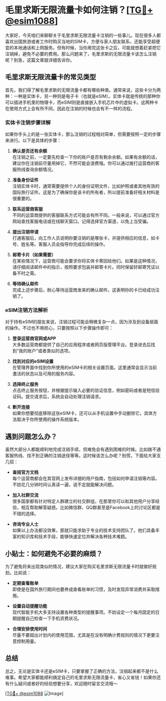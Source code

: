 # 毛里求斯无限流量卡如何注销？[[TG💪+ @esim1088](https://t.me/s/esim1088)]

大家好，今天咱们来聊聊关于毛里求斯无限流量卡注销的一些事儿。现在很多人都喜欢出国旅游或者工作时购买当地的SIM卡，方便与家人朋友联系，还能享受超便宜的本地通话和上网服务。但有时候，当你用完这张卡之后，可能就想着赶紧把它注销掉，避免不必要的费用。那么问题来了，毛里求斯的无限流量卡该怎么注销呢？别急，这篇文章就详细告诉你。

## 毛里求斯无限流量卡的常见类型

首先，我们得了解毛里求斯的无限流量卡都有哪些种类。通常来说，这些卡分为两种：一种是实体卡，另一种则是电子卡（也就是eSIM）。实体卡就是传统的那种你可以插进手机里的物理卡，而eSIM则是直接嵌入手机芯片中的虚拟卡。这两种卡在使用方式上会有所不同，因此在注销的时候也会有不一样的流程。

### 实体卡注销步骤详解

如果你手头上的是一张实体卡，那么注销的过程相对简单，但需要按照一定的步骤来进行。以下是具体的步骤：

1. **确认是否还有余额**  
   在注销之前，一定要先检查一下你的账户是否有剩余余额。如果有余额的话，建议你在注销前尽量用掉它，不然可能会浪费哦。你可以通过拨打运营商的客服热线查询余额情况。

2. **准备身份证件**  
   注销实体卡时，通常需要提供个人的身份证明文件，比如护照或者其他有效的国际旅行证件。这是为了确保你是该卡的所有者，所以提前准备好相关材料是很重要的。

3. **联系运营商客服**  
   不同的运营商提供的客服联系方式可能会有所不同。一般来说，可以通过官方网站查找客服电话或在线聊天窗口。记得选择官方渠道，以免上当受骗。

4. **提出注销申请**  
   打通客服后，向工作人员说明你要注销的是哪张卡，并提供相应的信息，如卡号、姓名等。客服人员会指导你完成后续的操作。

5. **邮寄卡片（如果需要）**  
   在某些情况下，运营商可能会要求你将实体卡寄回给他们。如果是这种情况，请仔细阅读邮件中的指示，按照要求包装并邮寄卡片。同时保留好邮寄凭证以备不时之需。

6. **等待确认邮件**  
   完成上述步骤后，耐心等待运营商发来的确认邮件。这表明你的卡已经成功注销了。

### eSIM注销方法解析

对于持有eSIM的朋友来说，注销过程可能会稍微复杂一点，因为涉及到设备层面的操作。不过也不用担心，只要按照以下步骤操作即可：

1. **登录运营商官网或APP**  
   大多数运营商都提供了自己的应用程序或者网页版管理平台。登录进去后找到“我的账户”或者类似的选项。

2. **找到对应的eSIM设置**  
   在管理界面中找到你所使用的eSIM卡的相关设置页面。这里通常会显示当前激活的状态以及可用的服务内容。

3. **选择终止服务**  
   点击终止服务按钮，并根据提示输入必要的验证信息，例如密码或者是短信验证码。提交请求后，系统会自动处理注销请求。

4. **断开连接**  
   如果你想要彻底移除这张eSIM卡，还可以从手机设置中手动删除它。具体方法取决于你所使用的操作系统版本。

## 遇到问题怎么办？

虽然大部分人都能顺利地完成注销手续，但难免会有遇到困难的时候。比如拨不通客服热线、找不到正确的注销途径等等。这时候该怎么办呢？别慌，下面给大家支几招：

- **查阅官方文档**  
  每个运营商都会在其官网上发布详细的用户指南，包括如何申请注销等内容。不妨花几分钟时间认真读一遍，说不定就能解决问题。

- **加入社群交流**  
  很多国家都有针对特定人群建立的社交群组，在那里你可以和其他用户分享经验，相互帮助解答疑惑。比如微信群、QQ群甚至是Facebook上的讨论区都是不错的选择。

- **咨询专业人士**  
  如果以上办法都没效果，那就只能求助于专业的技术支持团队了。他们具备丰富的知识库和技术手段，能够快速定位并解决各种技术难题。

## 小贴士：如何避免不必要的麻烦？

为了避免将来出现类似的情况，建议大家在购买毛里求斯无限流量卡时就做好规划。比如说：

- **定期查看账单**  
  即使是在国外旅行期间也要养成查看账单的习惯，及时发现异常消费并采取措施。

- **设置自动提醒功能**  
  现代智能手机大多支持设置各种类型的提醒事项。不妨设定一个每月固定的日期提醒自己检查一下手机资费状况。

- **合理安排使用时间**  
  尽量不要超出计划内的使用范围，尤其是在没有明确计费规则的情况下更要注意控制用量。

## 总结

总之，无论是实体卡还是eSIM卡，只要掌握了正确的方法，注销起来都不是什么难事。希望大家都能顺利搞定自己的毛里求斯无限流量卡，省心又省钱！如果你还有什么疑问或者好的经验想要分享，欢迎随时留言交流哦～

[[TG💪+ @esim1088](https://t.me/s/esim1088) ![Image](https://i.postimg.cc/4NQfJmqS/Snipaste-2025-05-13-00-14-12.png)]